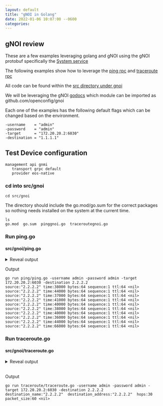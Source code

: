 ```yaml
---
layout: default
title: "gNOI in Golang"
date: 2022-01-06 10:07:00 --0600
categories:
---
```

## gNOI review

These are a few examples leveraging golang and gNOI using the gNOI protobuf specifically the [System
service](https://github.com/openconfig/gnoi/blob/master/system/system.proto)

The following examples show how to leverage the [ping
rpc](https://github.com/openconfig/gnoi/blob/master/system/system.proto#L41) and [traceroute
rpc](https://github.com/openconfig/gnoi/blob/master/system/system.proto#L47)

All code can be found within the [src directory under
gnoi](https://github.com/aristanetworks/openmgmt/tree/main/src/gnoi)

We will be leveraging the gNOI [godocs]((https://pkg.go.dev/github.com/openconfig/gnoi)) which module can be imported as
github.com/openconfig/gnoi

Each one of the examples has the following default flags which can be changed based on the environment.

```text
-username    = "admin"
-password    = "admin"
-target      = "172.20.20.2:6030"
-destination = "1.1.1.1"
```

## Test Device configuration

```text
management api gnmi
   transport grpc default
   provider eos-native
```

### cd into src/gnoi

```text
cd src/gnoi
```

The directory should include the go.mod/go.sum for the correct packages so nothing needs installed on the system at the
current time.

```text
ls
go.mod  go.sum  pinggnoi.go  traceroutegnoi.go
```

### Run ping.go

#### src/gnoi/ping.go

<details><summary>Reveal output</summary>
<p>

```golang
--8<-- "src/gnoi/ping/ping.go"
```

</p>
</details>

Output

```text
go run ping/ping.go -username admin -password admin -target 172.20.20.2:6030 -destination 2.2.2.2
source:"2.2.2.2" time:38000 bytes:64 sequence:1 ttl:64 <nil>
source:"2.2.2.2" time:44000 bytes:64 sequence:1 ttl:64 <nil>
source:"2.2.2.2" time:37000 bytes:64 sequence:1 ttl:64 <nil>
source:"2.2.2.2" time:41000 bytes:64 sequence:1 ttl:64 <nil>
source:"2.2.2.2" time:40000 bytes:64 sequence:1 ttl:64 <nil>
source:"2.2.2.2" time:38000 bytes:64 sequence:1 ttl:64 <nil>
source:"2.2.2.2" time:40000 bytes:64 sequence:1 ttl:64 <nil>
source:"2.2.2.2" time:36000 bytes:64 sequence:1 ttl:64 <nil>
source:"2.2.2.2" time:44000 bytes:64 sequence:1 ttl:64 <nil>
source:"2.2.2.2" time:66000 bytes:64 sequence:1 ttl:64 <nil>
```

### Run traceroute.go

#### src/gnoi/traceroute.go

<details><summary>Reveal output</summary>
<p>

```golang
--8<-- "src/gnoi/traceroute/traceroute.go"
```

</p>
</details>
<br>

Output

```text
go run traceroute/traceroute.go -username admin -password admin -target 172.20.20.2:6030 -destination 2.2.2.2
destination_name:"2.2.2.2"  destination_address:"2.2.2.2"  hops:30  packet_size:60 <nil>
```
